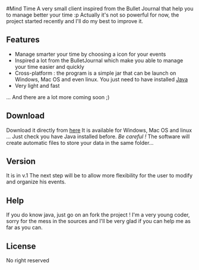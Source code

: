 #Mind Time
A very small client inspired from the Bullet Journal that help you to manage better your time :p
Actually it's not so powerful for now, the project started recently and I'll do my best to improve it.

## Features
* Manage smarter your time by choosing a icon for your events
* Inspired a lot from the BulletJournal which make you able to manage your time easier and quickly
* Cross-platform : the program is a simple jar that can be launch on Windows, Mac OS and even linux. You just need to have installed [Java](https://www.java.com)
* Very light and fast

... And there are a lot more coming soon ;)

## Download
Download it directly from [here](https://github.com/florentphilippe/MindTime/raw/master/out/artifacts/MindTime_jar/MindTime.jar)
It is available for Windows, Mac OS and linux ... Just check you have Java installed before.
_Be careful !_ The software will create automatic files to store your data in the same folder... 

## Version
It is in v.1
The next step will be to allow more flexibility for the user to modify and organize his events.

## Help
If you do know java, just go on an fork the project !
I'm a very young coder, sorry for the mess in the sources and I'll be very glad if you can help me as far as you can.

## License
No right reserved
